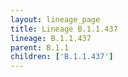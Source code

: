 ```yaml
---
layout: lineage_page
title: Lineage B.1.1.437
lineage: B.1.1.437
parent: B.1.1
children: ['B.1.1.437']
---
```

